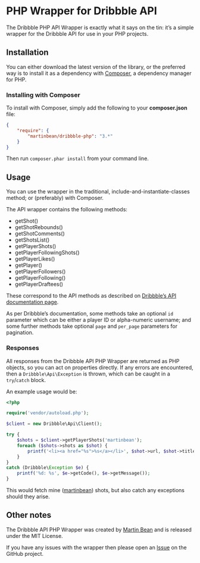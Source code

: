 # PHP Wrapper for Dribbble API

The Dribbble PHP API Wrapper is exactly what it says on the tin: it’s a simple wrapper for the Dribbble API for use in your PHP projects.

## Installation

You can either download the latest version of the library, or the preferred way is to install it as a dependency with [Composer](http://getcomposer.org/), a dependency manager for PHP.

### Installing with Composer

To install with Composer, simply add the following to your **composer.json** file:

```json
{
    "require": {
        "martinbean/dribbble-php": "3.*"
    }
}
```

Then run `composer.phar install` from your command line.

## Usage

You can use the wrapper in the traditional, include-and-instantiate-classes method; or (preferably) with Composer.

The API wrapper contains the following methods:

* getShot()
* getShotRebounds()
* getShotComments()
* getShotsList()
* getPlayerShots()
* getPlayerFollowingShots()
* getPlayerLikes()
* getPlayer()
* getPlayerFollowers()
* getPlayerFollowing()
* getPlayerDraftees()

These correspond to the API methods as described on [Dribbble’s API documentation page](http://dribbble.com/api).

As per Dribbble’s documentation, some methods take an optional `id` parameter which can be either a player ID or alpha-numeric username; and some further methods take optional `page` and `per_page` parameters for pagination.

### Responses

All responses from the Dribbble API PHP Wrapper are returned as PHP objects, so you can act on properties directly. If any errors are encountered, then a `Dribbble\Api\Exception` is thrown, which can be caught in a `try`/`catch` block.

An example usage would be:

```php
<?php

require('vendor/autoload.php');

$client = new Dribbble\Api\Client();

try {
    $shots = $client->getPlayerShots('martinbean');
    foreach ($shots->shots as $shot) {
        printf('<li><a href="%s">%s</a></li>', $shot->url, $shot->title);
    }
}
catch (Dribbble\Exception $e) {
    printf('%d: %s', $e->getCode(), $e->getMessage());
}
```

This would fetch mine ([martinbean](http://dribbble.com/martinbean)) shots, but also catch any exceptions should they arise.

## Other notes

The Dribbble API PHP Wrapper was created by [Martin Bean](http://martinbean.co.uk/) and is released under the MIT License.

If you have any issues with the wrapper then please open an [Issue](https://github.com/martinbean/dribbble-php/issues/) on the GitHub project.